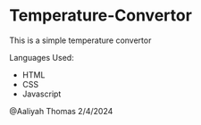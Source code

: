 # Temperature-Convertor

This is a simple temperature convertor

Languages Used:
- HTML
- CSS
- Javascript

@Aaliyah Thomas
2/4/2024

